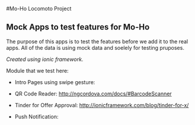 #Mo-Ho Locomoto Project
## Mock Apps to test features for Mo-Ho

The purpose of this apps is to test the features before we add it to the real apps.
All of the data is using mock data and soelely for testing pruposes.

_Created using ionic framework._

Module that we test here:

- Intro Pages using swipe gesture:


- QR Code Reader:
http://ngcordova.com/docs/#BarcodeScanner

- Tinder for Offer Approval:
http://ionicframework.com/blog/tinder-for-x/

- Push Notification:

